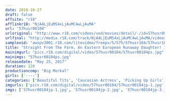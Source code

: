 ```yaml
---
date: 2018-10-27
draft: false
affsite: "r18"
afflinkr18: "NjA4LjEuMS4xLjAuMC4wLjAuMA"
url: "57husr00104"
urloriginal: "http://www.r18.com/videos/vod/movies/detail/-/id=57husr00104"
urlfinal: "http://media.r18.com/track/NjA4LjEuMS4xLjAuMC4wLjAuMA/videos/vod/movies/detail/-/id=57husr00104"
samplevid: "awspv3001.r18.com/litevideo/freepv/5/57h/57husr104/57husr104_dmb_w.mp4"
title: "Straight From The Farm, An Eastern European Runaway Daughter! I Have Cum From The Country This Runaway Daughter From Hungary Doesn't Know Her True Value, And Is Letting Japanese Men Take Her Home To Get Fucked Linda & Leila"
mainimgurl: "pics.r18.com/digital/video/57husr00104/57husr00104ps.jpg"
mainimgs: "57husr00104ps.jpg"
releasedate: "May 25, 2017"
duration: 120
productioncomp: "Big Morkal"
girls: ['----']
categories: ['Beautiful Tits', 'Caucasian Actress', 'Picking Up Girls', 'Amateur', 'Hi-Def']
imgurls: ['pics.r18.com/digital/video/57husr00104/57husr00104jp-1.jpg', 'pics.r18.com/digital/video/57husr00104/57husr00104jp-2.jpg', 'pics.r18.com/digital/video/57husr00104/57husr00104jp-3.jpg', 'pics.r18.com/digital/video/57husr00104/57husr00104jp-4.jpg', 'pics.r18.com/digital/video/57husr00104/57husr00104jp-5.jpg', 'pics.r18.com/digital/video/57husr00104/57husr00104jp-6.jpg', 'pics.r18.com/digital/video/57husr00104/57husr00104jp-7.jpg', 'pics.r18.com/digital/video/57husr00104/57husr00104jp-8.jpg', 'pics.r18.com/digital/video/57husr00104/57husr00104jp-9.jpg', 'pics.r18.com/digital/video/57husr00104/57husr00104jp-10.jpg', 'pics.r18.com/digital/video/57husr00104/57husr00104jp-11.jpg', 'pics.r18.com/digital/video/57husr00104/57husr00104jp-12.jpg', 'pics.r18.com/digital/video/57husr00104/57husr00104jp-13.jpg', 'pics.r18.com/digital/video/57husr00104/57husr00104jp-14.jpg', 'pics.r18.com/digital/video/57husr00104/57husr00104jp-15.jpg', 'pics.r18.com/digital/video/57husr00104/57husr00104jp-16.jpg', 'pics.r18.com/digital/video/57husr00104/57husr00104jp-17.jpg', 'pics.r18.com/digital/video/57husr00104/57husr00104jp-18.jpg', 'pics.r18.com/digital/video/57husr00104/57husr00104jp-19.jpg', 'pics.r18.com/digital/video/57husr00104/57husr00104jp-20.jpg']
imgs: ['57husr00104jp-1.jpg', '57husr00104jp-2.jpg', '57husr00104jp-3.jpg', '57husr00104jp-4.jpg', '57husr00104jp-5.jpg', '57husr00104jp-6.jpg', '57husr00104jp-7.jpg', '57husr00104jp-8.jpg', '57husr00104jp-9.jpg', '57husr00104jp-10.jpg', '57husr00104jp-11.jpg', '57husr00104jp-12.jpg', '57husr00104jp-13.jpg', '57husr00104jp-14.jpg', '57husr00104jp-15.jpg', '57husr00104jp-16.jpg', '57husr00104jp-17.jpg', '57husr00104jp-18.jpg', '57husr00104jp-19.jpg', '57husr00104jp-20.jpg']
---
```

